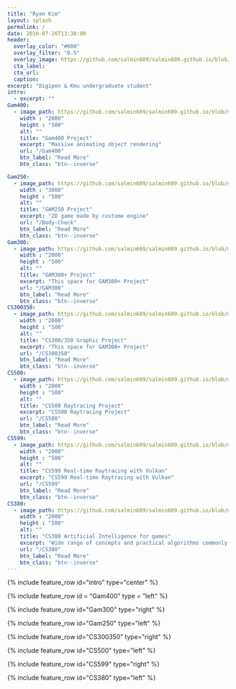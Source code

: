 ```yaml
---
title: "Ryan Kim"
layout: splash
permalink: /
date: 2016-07-26T13:38:00
header:
  overlay_color: "#000"
  overlay_filter: "0.5"
  overlay_image: https://github.com/salmin609/salmin609.github.io/blob/master/images/Gam400_DisplayImg.png?raw=true
  cta_label:
  cta_url:
  caption:
excerpt: "Digipen & Kmu undergraduate student"
intro:
  - excerpt: ""
Gam400:
  - image_path: https://github.com/salmin609/salmin609.github.io/blob/master/images/Gam400_DisplayImg.png?raw=true
    width : "2000"
    height : "500"
    alt: ""
    title: "Gam400 Project"
    excerpt: "Massive animating object rendering"
    url: "/Gam400"
    btn_label: "Read More"
    btn_class: "btn--inverse"

Gam250:
  - image_path: https://github.com/salmin609/salmin609.github.io/blob/master/images/BodyCheck_title.JPG?raw=true
    width : "3000"
    height : "500"
    alt: ""
    title: "GAM250 Project"
    excerpt: "2D game made by custome engine"
    url: "/Body-Check"
    btn_label: "Read More"
    btn_class: "btn--inverse"
Gam300:
  - image_path: https://github.com/salmin609/salmin609.github.io/blob/master/images/Gam300DisplayImg.png?raw=true
    width : "2000"
    height : "500"
    alt: ""
    title: "GAM300+ Project"
    excerpt: "This space for GAM300+ Project"
    url: "/GAM300"
    btn_label: "Read More"
    btn_class: "btn--inverse"
CS300350:
  - image_path: https://github.com/salmin609/salmin609.github.io/blob/master/images/300350DisplayImg.png?raw=true
    width : "2000"
    height : "500"
    alt: ""
    title: "CS300/350 Graphic Project"
    excerpt: "This space for GAM300+ Project"
    url: "/CS300350"
    btn_label: "Read More"
    btn_class: "btn--inverse"
CS500:
  - image_path: https://github.com/salmin609/salmin609.github.io/blob/master/images/RayTracingImage.png?raw=true
    width : "2000"
    height : "500"
    alt: ""
    title: "CS500 Raytracing Project"
    excerpt: "CS500 Raytracing Project"
    url: "/CS500"
    btn_label: "Read More"
    btn_class: "btn--inverse"
CS599:
  - image_path: https://github.com/salmin609/salmin609.github.io/blob/master/images/399_4.png?raw=true
    width : "2000"
    height : "500"
    alt: ""
    title: "CS599 Real-time Raytracing with Vulkan"
    excerpt: "CS599 Real-time Raytracing with Vulkan"
    url: "/CS599"
    btn_label: "Read More"
    btn_class: "btn--inverse"
CS380:
  - image_path: https://github.com/salmin609/salmin609.github.io/blob/master/images/380_2.png?raw=true
    width : "2000"
    height : "500"
    alt: ""
    title: "CS380 Artificial Intelligence for games"
    excerpt: "Wide range of concepts and practical algorithms commonly used to solve game AI problems"
    url: "/CS380"
    btn_label: "Read More"
    btn_class: "btn--inverse"
---
```




{% include feature_row id="intro" type="center" %}

{% include feature_row id = "Gam400" type = "left" %}

{% include feature_row id="Gam300" type="right" %}

{% include feature_row id="Gam250" type="left" %}

{% include feature_row id="CS300350" type="right" %}

{% include feature_row id="CS500" type="left" %}

{% include feature_row id="CS599" type="right" %}

{% include feature_row id="CS380" type="left" %}
